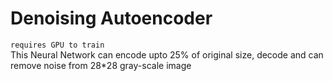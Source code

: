 # Denoising Autoencoder
`requires GPU to train`  
This Neural Network can encode upto 25% of original size, decode and can remove noise from 28*28 gray-scale image
